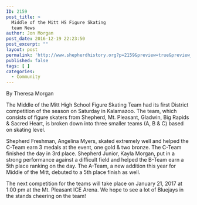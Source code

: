 ```yaml
---
ID: 2159
post_title: >
  Middle of the Mitt HS Figure Skating
  team News
author: Jon Morgan
post_date: 2016-12-19 22:23:50
post_excerpt: ""
layout: post
permalink: 'http://www.shepherdhistory.org?p=2159&preview=true&preview_id=2159'
published: false
tags: [ ]
categories:
  - Community
---
```

By Theresa Morgan

The Middle of the Mitt High School Figure Skating Team had its first District competition of the season on Saturday in Kalamazoo. The team, which consists of figure skaters from Shepherd, Mt. Pleasant, Gladwin, Big Rapids &amp; Sacred Heart, is broken down into three smaller teams (A, B &amp; C) based on skating level.

Shepherd Freshman, Angelina Myers, skated extremely well and helped the C-Team earn 3 medals at the event, one gold &amp; two bronze. The C-Team finished the day in 3rd place. Shepherd Junior, Kayla Morgan, put in a strong performance against a difficult field and helped the B-Team earn a 5th place ranking on the day. The A-Team, a new addition this year for Middle of the Mitt, debuted to a 5th place finish as well.

The next competition for the teams will take place on January 21, 2017 at 1:00 pm at the Mt. Pleasant ICE Arena. We hope to see a lot of Bluejays in the stands cheering on the team!

<img src="/assets/IMG_2703.jpg" alt="" />